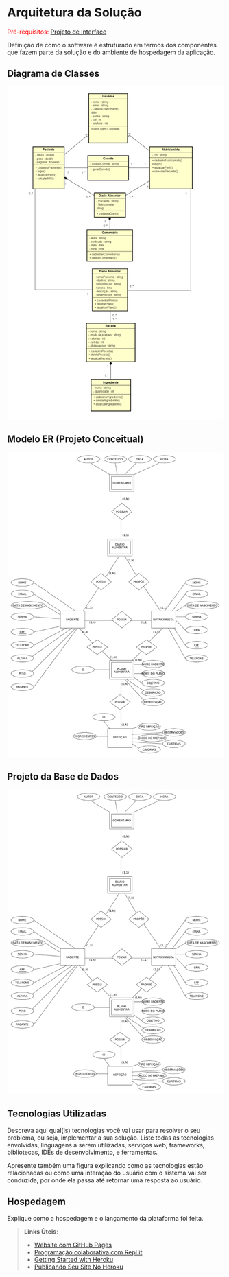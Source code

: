 # Arquitetura da Solução

<span style="color:red">Pré-requisitos: <a href="3-Projeto de Interface.md"> Projeto de Interface</a></span>

Definição de como o software é estruturado em termos dos componentes que fazem parte da solução e do ambiente de hospedagem da aplicação.

## Diagrama de Classes

<img src="https://github.com/ICEI-PUC-Minas-PMV-ADS/pmv-ads-2024-2-e2-proj-int-t7-nutribem/blob/main/docs/img/Diagrama%20de%20Classes.png">

## Modelo ER (Projeto Conceitual)

<img src="https://github.com/ICEI-PUC-Minas-PMV-ADS/pmv-ads-2024-2-e2-proj-int-t7-nutribem/blob/44153ab46b8d0795e4e5de24e50abf82b6ac01e5/docs/img/modeloEntidadeRelacionamento.png" >

## Projeto da Base de Dados

<img src="docs/img/modeloEntidadeRelacionamento.png">

## Tecnologias Utilizadas

Descreva aqui qual(is) tecnologias você vai usar para resolver o seu problema, ou seja, implementar a sua solução. Liste todas as tecnologias envolvidas, linguagens a serem utilizadas, serviços web, frameworks, bibliotecas, IDEs de desenvolvimento, e ferramentas.

Apresente também uma figura explicando como as tecnologias estão relacionadas ou como uma interação do usuário com o sistema vai ser conduzida, por onde ela passa até retornar uma resposta ao usuário.

## Hospedagem

Explique como a hospedagem e o lançamento da plataforma foi feita.

> **Links Úteis**:
>
> - [Website com GitHub Pages](https://pages.github.com/)
> - [Programação colaborativa com Repl.it](https://repl.it/)
> - [Getting Started with Heroku](https://devcenter.heroku.com/start)
> - [Publicando Seu Site No Heroku](http://pythonclub.com.br/publicando-seu-hello-world-no-heroku.html)
